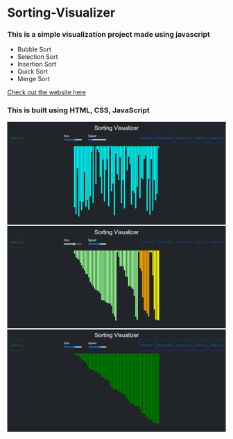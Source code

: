 # Sorting-Visualizer
### This is a simple visualization project made using javascript 
- Bubble Sort 
- Selection Sort
- Insertion Sort
- Quick Sort
- Merge Sort

[Check out the website here](https://Mister-Mec.github.io/sorting_illustrator//)

### This is built using HTML, CSS, JavaScript <br/>

<img src="img1.png"> <br/>
<img src="img2.png"> <br/>
<img src="img3.png"> <br/>
